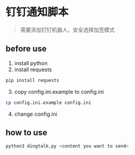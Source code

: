 # 钉钉通知脚本
> 需要添加钉钉机器人，安全选择加签模式

## before use

1. install python
2. install requests
```bash
pip install requests
```
3. copy config.ini.example to config.ini
```bash
cp config.ini.example config.ini
```
4. change config.ini

## how to use
```bash
python3 dingtalk.py <content you want to send>
```
